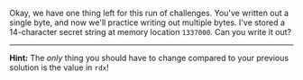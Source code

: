 Okay, we have one thing left for this run of challenges. You've written out a single byte, and now we'll practice writing out multiple bytes. I've stored a 14-character secret string at memory location `1337000`. Can you write it out?

---

**Hint:** The _only_ thing you should have to change compared to your previous solution is the value in `rdx`!